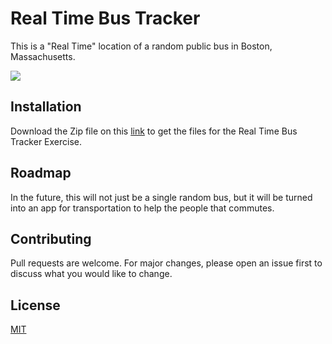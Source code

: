 # Real Time Bus Tracker

This is a "Real Time" location of a random public bus in
Boston, Massachusetts.

<img src="https://media.giphy.com/media/nO4VLGk1F9nZ4gpDUd/giphy.gif">

## Installation

Download the Zip file on this [link](https://github.com/jobdecrypt/Real-Time-Bus-Tracker/archive/refs/heads/main.zip) to get the files for the Real Time Bus Tracker Exercise.

## Roadmap

In the future, this will not just be a single random bus, but it will be turned into an app for transportation to help the people that commutes.

## Contributing

Pull requests are welcome. For major changes, please open an issue first to discuss what you would like to change.

## License

[MIT](./LICENSE)

